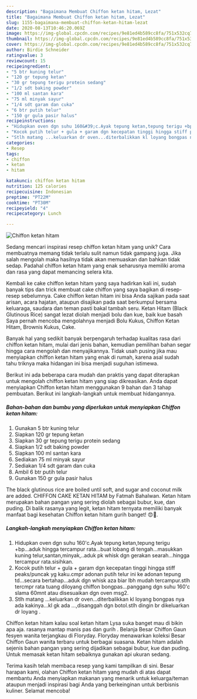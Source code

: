 ```yaml
---
description: "Bagaimana Membuat Chiffon ketan hitam, Lezat"
title: "Bagaimana Membuat Chiffon ketan hitam, Lezat"
slug: 1155-bagaimana-membuat-chiffon-ketan-hitam-lezat
date: 2020-08-13T10:46:20.069Z
image: https://img-global.cpcdn.com/recipes/9e81ed4b589cc8fa/751x532cq70/chiffon-ketan-hitam-foto-resep-utama.jpg
thumbnail: https://img-global.cpcdn.com/recipes/9e81ed4b589cc8fa/751x532cq70/chiffon-ketan-hitam-foto-resep-utama.jpg
cover: https://img-global.cpcdn.com/recipes/9e81ed4b589cc8fa/751x532cq70/chiffon-ketan-hitam-foto-resep-utama.jpg
author: Birdie Schneider
ratingvalue: 3
reviewcount: 15
recipeingredient:
- "5 btr kuning telur"
- "120 gr tepung ketan"
- "30 gr tepung terigu protein sedang"
- "1/2 sdt baking powder"
- "100 ml santan kara"
- "75 ml minyak sayur"
- "1/4 sdt garam dan cuka"
- "6 btr putih telur"
- "150 gr gula pasir halus"
recipeinstructions:
- "Hidupkan oven dgn suhu 160&#39;c.Ayak tepung ketan,tepung terigu +bp...aduk hingga tercampur rata...buat lobang di tengah...masukkan kuning telur,santan,minyak,..aduk pk whisk dgn gerakan searah...hingga tercampur rata.sisihkan."
- "Kocok putih telur + gula + garam dgn kecepatan tinggi hingga stiff peaks/puncak yg kaku.cmpr adonan putih telur ini ke adonan tepung td...secara bertahap...aduk dgn whisk aza biar lbh mudah tercampur.stlh tercmpr rata tuang diloyang chiffon bongpas...panggang dgn suhu 160&#39;c slama 60mnt atau disesuaikan dgn oven msg2."
- "Stlh matang ...keluarkan dr oven...diterbalikkan kl loyang bongpas nya ada kakinya...kl gk ada ...,disanggah dgn botol.stlh dingin br dikeluarkan dr loyang ."
categories:
- Resep
tags:
- chiffon
- ketan
- hitam

katakunci: chiffon ketan hitam 
nutrition: 125 calories
recipecuisine: Indonesian
preptime: "PT22M"
cooktime: "PT30M"
recipeyield: "4"
recipecategory: Lunch

---
```



![Chiffon ketan hitam](https://img-global.cpcdn.com/recipes/9e81ed4b589cc8fa/751x532cq70/chiffon-ketan-hitam-foto-resep-utama.jpg)

Sedang mencari inspirasi resep chiffon ketan hitam yang unik? Cara membuatnya memang tidak terlalu sulit namun tidak gampang juga. Jika salah mengolah maka hasilnya tidak akan memuaskan dan bahkan tidak sedap. Padahal chiffon ketan hitam yang enak seharusnya memiliki aroma dan rasa yang dapat memancing selera kita.

Kembali ke cake chiffon ketan hitam yang saya hadirkan kali ini, sudah banyak tips dan trick membuat cake chiffon yang saya bagikan di resep-resep sebelumnya. Cake chiffon ketan hitam ini bisa Anda sajikan pada saat arisan, acara hajatan, ataupun disajikan pada saat berkumpul bersama keluaraga, saudara dan teman pasti bakal tambah seru. Ketan Hitam (Black Glutinous Rice) sangat lezat diolah menjadi bolu dan kue, baik kue basah Saya pernah mencoba mengolahnya menjadi Bolu Kukus, Chiffon Ketan Hitam, Brownis Kukus, Cake.

Banyak hal yang sedikit banyak berpengaruh terhadap kualitas rasa dari chiffon ketan hitam, mulai dari jenis bahan, kemudian pemilihan bahan segar hingga cara mengolah dan menyajikannya. Tidak usah pusing jika mau menyiapkan chiffon ketan hitam yang enak di rumah, karena asal sudah tahu triknya maka hidangan ini bisa menjadi suguhan istimewa.


Berikut ini ada beberapa cara mudah dan praktis yang dapat diterapkan untuk mengolah chiffon ketan hitam yang siap dikreasikan. Anda dapat menyiapkan Chiffon ketan hitam menggunakan 9 bahan dan 3 tahap pembuatan. Berikut ini langkah-langkah untuk membuat hidangannya.

<!--inarticleads1-->

##### Bahan-bahan dan bumbu yang diperlukan untuk menyiapkan Chiffon ketan hitam:

1. Gunakan 5 btr kuning telur
1. Siapkan 120 gr tepung ketan
1. Siapkan 30 gr tepung terigu protein sedang
1. Siapkan 1/2 sdt baking powder
1. Siapkan 100 ml santan kara
1. Sediakan 75 ml minyak sayur
1. Sediakan 1/4 sdt garam dan cuka
1. Ambil 6 btr putih telur
1. Gunakan 150 gr gula pasir halus


The black glutinous rice are boiled until soft, and sugar and coconut milk are added. CHIFFON CAKE KETAN HITAM by Fatmah Bahalwan. Ketan hitam merupakan bahan pangan yang sering diolah sebagai bubur, kue, dan puding. Di balik rasanya yang legit, ketan hitam ternyata memiliki banyak manfaat bagi kesehatan Chiffon ketan hitam gurih banget! 😍🖤. 

<!--inarticleads2-->

##### Langkah-langkah menyiapkan Chiffon ketan hitam:

1. Hidupkan oven dgn suhu 160&#39;c.Ayak tepung ketan,tepung terigu +bp...aduk hingga tercampur rata...buat lobang di tengah...masukkan kuning telur,santan,minyak,..aduk pk whisk dgn gerakan searah...hingga tercampur rata.sisihkan.
1. Kocok putih telur + gula + garam dgn kecepatan tinggi hingga stiff peaks/puncak yg kaku.cmpr adonan putih telur ini ke adonan tepung td...secara bertahap...aduk dgn whisk aza biar lbh mudah tercampur.stlh tercmpr rata tuang diloyang chiffon bongpas...panggang dgn suhu 160&#39;c slama 60mnt atau disesuaikan dgn oven msg2.
1. Stlh matang ...keluarkan dr oven...diterbalikkan kl loyang bongpas nya ada kakinya...kl gk ada ...,disanggah dgn botol.stlh dingin br dikeluarkan dr loyang .


Chiffon ketan hitam kalau soal ketan hitam Lysa suka banget mau di bikin apa aja. rasanya mantap manis pas dan gurih . Belanja Besar Chiffon Gaun fesyen wanita terjangkau di Floryday. Floryday menawarkan koleksi Besar Chiffon Gaun wanita terbaru untuk berbagai suasana. Ketan hitam adalah sejenis bahan pangan yang sering dijadikan sebagai bubur, kue dan puding. Untuk memasak ketan hitam sebaiknya gunakan api ukuran sedang. 

Terima kasih telah membaca resep yang kami tampilkan di sini. Besar harapan kami, olahan Chiffon ketan hitam yang mudah di atas dapat membantu Anda menyiapkan makanan yang menarik untuk keluarga/teman ataupun menjadi inspirasi bagi Anda yang berkeinginan untuk berbisnis kuliner. Selamat mencoba!
